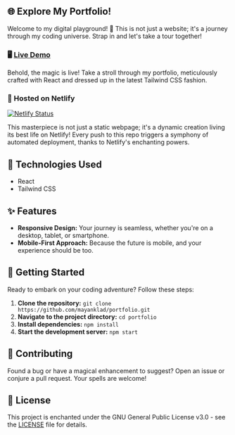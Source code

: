 ## 🌐 Explore My Portfolio!

Welcome to my digital playground! 🚀 This is not just a website; it's a journey through my coding universe. Strap in and let's take a tour together!

### 🖥️ [Live Demo](https://mayanklad-portfolio-old.netlify.app/)

Behold, the magic is live! Take a stroll through my portfolio, meticulously crafted with React and dressed up in the latest Tailwind CSS fashion.

### 🚀 Hosted on Netlify

[![Netlify Status](https://api.netlify.com/api/v1/badges/b1d785fe-0947-4dc4-9456-346a6c9b5b14/deploy-status)](https://app.netlify.com/projects/mayanklad-portfolio-old/deploys)

This masterpiece is not just a static webpage; it's a dynamic creation living its best life on Netlify! Every push to this repo triggers a symphony of automated deployment, thanks to Netlify's enchanting powers.

## 🔧 Technologies Used

- React
- Tailwind CSS

## ✨ Features

- **Responsive Design:** Your journey is seamless, whether you're on a desktop, tablet, or smartphone.
- **Mobile-First Approach:** Because the future is mobile, and your experience should be too.

## 🚀 Getting Started

Ready to embark on your coding adventure? Follow these steps:

1. **Clone the repository:** `git clone https://github.com/mayanklad/portfolio.git`
2. **Navigate to the project directory:** `cd portfolio`
3. **Install dependencies:** `npm install`
4. **Start the development server:** `npm start`

## 🤝 Contributing

Found a bug or have a magical enhancement to suggest? Open an issue or conjure a pull request. Your spells are welcome!

## 📜 License

This project is enchanted under the GNU General Public License v3.0 - see the [LICENSE](LICENSE) file for details.

